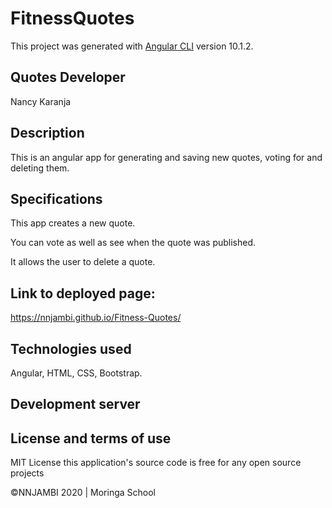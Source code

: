 # FitnessQuotes

This project was generated with [Angular CLI](https://github.com/angular/angular-cli) version 10.1.2.

## Quotes Developer
Nancy Karanja

## Description
This is an angular app for generating and saving new quotes, voting for and deleting them.

## Specifications
This app creates a new quote.

You can vote as well as see when the quote was published.

It allows the user to delete a quote.

## Link to deployed page:
https://nnjambi.github.io/Fitness-Quotes/

## Technologies used
Angular, HTML, CSS, Bootstrap.

## Development server

## License and terms of use
MIT License this application's source code is free for any open source projects

©NNJAMBI 2020 | Moringa School
